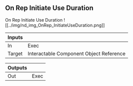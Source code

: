 ## On Rep Initiate Use Duration
On Rep Initiate Use Duration
![[../img/nd_img_OnRep_InitiateUseDuration.png]]

|Inputs||
|--|--|
| In | Exec |
| Target | Interactable Component Object Reference |

|Outputs||
|--|--|
| Out | Exec |
